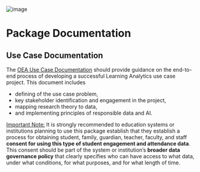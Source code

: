![image](https://user-images.githubusercontent.com/63133369/210151225-ed52eb8c-4365-481b-acc6-30773e7cb45a.png)

# Package Documentation

## Use Case Documentation

The [OEA Use Case Documentation](https://github.com/microsoft/OpenEduAnalytics/blob/main/docs/use_cases/Open_Education_Analytics_Use_Case_Template_v3.docx) should provide guidance on the end-to-end process of developing a successful Learning Analytics use case project. This document includes 
 - defining of the use case problem,
 - key stakeholder identification and engagement in the project,
 - mapping research theory to data,
 - and implementing principles of responsible data and AI. 

<ins> Important Note:</ins> It is strongly recommended to education systems or institutions planning to use this package establish that they establish a process for obtaining student, family, guardian, teacher, faculty, and staff **consent for using this type of student engagement and attendance data**. This consent should be part of the system or institution’s **broader data governance policy** that clearly specifies who can have access to what data, under what conditions, for what purposes, and for what length of time.
